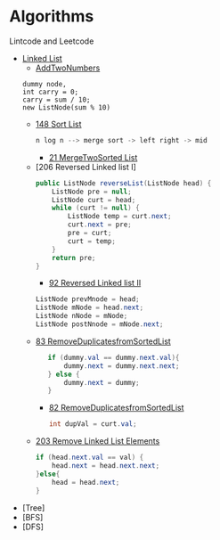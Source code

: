 # Algorithms
Lintcode and Leetcode  
* [Linked List](https://github.com/ShacoYang/Algorithms/tree/master/src/LeetcodeNotes/Linked_list)    
    * [AddTwoNumbers](https://github.com/ShacoYang/Algorithms/blob/master/src/LeetcodeNotes/Linked_list/AddTwoNumbers.java)
    ```
    dummy node,
    int carry = 0;
    carry = sum / 10;
    new ListNode(sum % 10)
    ```
    * [148 Sort List](https://github.com/ShacoYang/Algorithms/blob/master/src/LeetcodeNotes/Linked_list/Sort_List.java)
         ```java
         n log n --> merge sort -> left right -> mid
        ```
        * [21 MergeTwoSorted List](https://github.com/ShacoYang/Algorithms/blob/master/src/LeetcodeNotes/Linked_list/MergeTwoSortedList.java)
    * [206 Reversed Linked list I]
        ```java
        public ListNode reverseList(ListNode head) {
            ListNode pre = null;
            ListNode curt = head;
            while (curt != null) {
                ListNode temp = curt.next;
                curt.next = pre;
                pre = curt;
                curt = temp;
            }
            return pre;
        }
        ```
        * [92 Reversed Linked list II](https://github.com/ShacoYang/Algorithms/blob/master/src/LeetcodeNotes/Linked_list/ReverseLinkedListII92.java)
        ```java
        ListNode prevMnode = head;
        ListNode mNode = head.next;
        ListNode nNode = mNode;
        ListNode postNnode = mNode.next;
        ```
    * [83 RemoveDuplicatesfromSortedList](https://github.com/ShacoYang/Algorithms/blob/master/src/LeetcodeNotes/Linked_list/RemoveDuplicatesfromSortedList83.java)
        ```java
           if (dummy.val == dummy.next.val){
               dummy.next = dummy.next.next;
           } else {
               dummy.next = dummy;
           }
        ```
        * [82 RemoveDuplicatesfromSortedList](https://github.com/ShacoYang/Algorithms/blob/master/src/LeetcodeNotes/Linked_list/RemoveDuplicatesfromSortedList82.java)
            ```java
            int dupVal = curt.val;
            ```
    * [203 Remove Linked List Elements](https://leetcode.com/problems/remove-linked-list-elements/description/)
        ```java
        if (head.next.val == val) {
            head.next = head.next.next;
        }else{
            head = head.next;
        }
        ```
* [Tree]  
* [BFS]
* [DFS]
